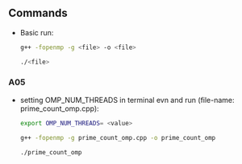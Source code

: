 ## Commands

* Basic run:

  ```sh
  g++ -fopenmp -g <file> -o <file>
  ```
  ```sh
  ./<file>
  ```

### A05

* setting OMP_NUM_THREADS in terminal evn and run (file-name: prime_count_omp.cpp):

  ```sh
  export OMP_NUM_THREADS= <value>
  ```
  ```sh
  g++ -fopenmp -g prime_count_omp.cpp -o prime_count_omp
  ```
  ```sh
  ./prime_count_omp
  ```
